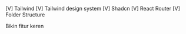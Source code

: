 [V] Tailwind
[V] Tailwind design system
[V] Shadcn
[V] React Router
[V] Folder Structure

Bikin fitur keren

